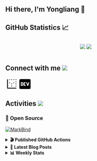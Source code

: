 ## Hi there, I'm Yongliang 👋 

## GitHub Statistics :chart_with_upwards_trend:
<div align="center">
<div style="display: flex; align-items: center; justify-content: center;">

[![](https://github-readme-stats.vercel.app/api?username=tlylt&show_icons=true&theme=tokyonight&hide_border=true&locale=en)](https://github.com/tlylt)
[![](https://github-readme-streak-stats.herokuapp.com/?user=tlylt&theme=tokyonight&hide_border=true)](https://github.com/tlylt)
</div>
</div>

## Connect with me <img src="https://media.giphy.com/media/2wh5K5yE3ulp3xgYcG/giphy-downsized.gif" width="30">

<a href="https://www.yongliangliu.com/" target="_blank"><img align="center" src="static/site-icon.png" alt="yongliangliu.com" height="40" width="40" /></a>
<a href="https://dev.to/tlylt" target="_blank"><img align="center" src="static/dev-badge.svg" alt="dev.to/tlylt" height="35" width="35" /></a>

## Activities <img src="https://media.giphy.com/media/WUlplcMpOCEmTGBtBW/giphy.gif" width="30">

### 🔭 Open Source

[![MarkBind](https://github-readme-stats.vercel.app/api/pin/?username=markbind&repo=markbind)](https://github.com/MarkBind/markbind)

<details>
<summary> <b>🎬 Published GitHub Actions </b> </summary>

[![install-graphviz](https://github-readme-stats.vercel.app/api/pin/?username=tlylt&repo=install-graphviz)](https://github.com/tlylt/install-graphviz)

[![reposense-action](https://github-readme-stats.vercel.app/api/pin/?username=tlylt&repo=reposense-action)](https://github.com/tlylt/reposense-action)

[![markbin-action](https://github-readme-stats.vercel.app/api/pin/?username=markbind&repo=markbind-action)](https://github.com/MarkBind/markbind-action)

</details>

<details>
<summary> <b>📕 Latest Blog Posts</b> </summary>

<!-- BLOG-POST-LIST:START -->
- [Open Source Software &lpar;OSS&rpar; Developer Journey](https://www.yongliangliu.com/blog/oss-dev-logs/)
- [Crossing abstraction barrier between parent and child class](https://www.yongliangliu.com/blog/cross-abstraction-barrier-between-parent-child/)
- [Intermediate GitHub CI Workflow Walk Through](https://www.yongliangliu.com/blog/intermediate-github-ci-workflow-walk-through/)
- [RooFind](https://www.yongliangliu.com/blog/roofind/)
- [Prove that the problem of determining whether a graph is connected is evasive](https://www.yongliangliu.com/blog/prove-graph-check-connected-evasive/)
<!-- BLOG-POST-LIST:END -->

</details>

<details>
<summary> <b>📊 Weekly Stats</b> </summary>

<!--START_SECTION:waka-->
![Code Time](http://img.shields.io/badge/Code%20Time-454%20hrs%2056%20mins-blue)

**🐱 My GitHub Data** 

> 🏆 3,693 Contributions in the Year 2022
 > 
> 📦 297.0 kB Used in GitHub's Storage 
 > 
> 🚫 Not Opted to Hire
 > 
> 📜 122 Public Repositories 
 > 
> 🔑 19 Private Repositories  
 > 
**I'm an Early 🐤** 

```text
🌞 Morning    427 commits    ███████░░░░░░░░░░░░░░░░░░   28.6% 
🌆 Daytime    389 commits    ██████░░░░░░░░░░░░░░░░░░░   26.05% 
🌃 Evening    553 commits    █████████░░░░░░░░░░░░░░░░   37.04% 
🌙 Night      124 commits    ██░░░░░░░░░░░░░░░░░░░░░░░   8.31%

```
📅 **I'm Most Productive on Friday** 

```text
Monday       199 commits    ███░░░░░░░░░░░░░░░░░░░░░░   13.33% 
Tuesday      145 commits    ██░░░░░░░░░░░░░░░░░░░░░░░   9.71% 
Wednesday    232 commits    ████░░░░░░░░░░░░░░░░░░░░░   15.54% 
Thursday     210 commits    ███░░░░░░░░░░░░░░░░░░░░░░   14.07% 
Friday       300 commits    █████░░░░░░░░░░░░░░░░░░░░   20.09% 
Saturday     205 commits    ███░░░░░░░░░░░░░░░░░░░░░░   13.73% 
Sunday       202 commits    ███░░░░░░░░░░░░░░░░░░░░░░   13.53%

```


📊 **This Week I Spent My Time On** 

```text
⌚︎ Time Zone: Asia/Singapore

💬 Programming Languages: 
Markdown                 1 hr 59 mins        ██████░░░░░░░░░░░░░░░░░░░   27.44% 
JavaScript               1 hr 36 mins        █████░░░░░░░░░░░░░░░░░░░░   22.22% 
Docker                   59 mins             ███░░░░░░░░░░░░░░░░░░░░░░   13.73% 
YAML                     39 mins             ██░░░░░░░░░░░░░░░░░░░░░░░   8.99% 
JSON                     37 mins             ██░░░░░░░░░░░░░░░░░░░░░░░   8.63%

```


 Last Updated on 27/08/2022 00:39:54 UTC
<!--END_SECTION:waka-->

</details>
